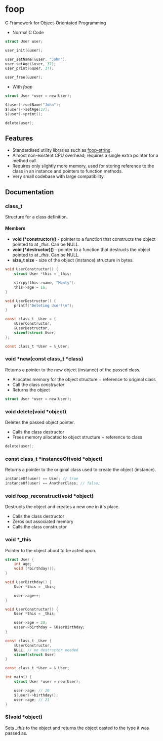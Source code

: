 # foop
C Framework for Object-Orientated Programming

* Normal C Code

``` C
struct User user;

user_init(&user);

user_setName(&user, "John");
user_setAge(&user, 37);
user_print(&user, 37);

user_free(&user);
```

* With *foop*

``` C
struct User *user = new(User);

$(user)->setName("John");
$(user)->setAge(37);
$(user)->print();

delete(user);
```

## Features

* Standardised utility libraries such as [foop-string](https://github.com/montyanderson/foop-string).
* Almost non-existent CPU overhead; requires a single extra pointer for a method call.
* Requires only slightly more memory, used for storing reference to the class in an instance and pointers to function methods.
* Very small codebase with large compatibility.

## Documentation

### class_t

Structure for a class definition.

#### Members

* **void (\*constructor)()** - pointer to a function that constructs the object pointed to at *\_this*. Can be NULL.
* **void (\*destructor)()** - pointer to a function that destructs the object pointed to at *\_this*. Can be NULL.
* **size_t size** - size of the object (instance) structure in bytes.

``` C
void UserConstructor() {
	struct User *this = _this;

	strcpy(this->name, "Monty"):
	this->age = 16;
}

void UserDestructor() {
	printf("Deleting User!\n");
}

const class_t _User = {
	&UserConstructor,
	&UserDestructor,
	sizeof(struct User)
};

const class_t *User = &_User;
```

### void \*new(const class_t \*class)

Returns a pointer to the new object (instance) of the passed class.

* Allocates memory for the object structure + reference to original class
* Call the class *constructor*
* Returns the object

``` C
struct User *user = new(User);
```

### void delete(void \*object)

Deletes the passed object pointer.

* Calls the class destructor
* Frees memory allocated to object structure + reference to class

``` C
delete(user);
```

### const class_t \*instanceOf(void \*object)

Returns a pointer to the original class used to create the object (instance).

``` C
instanceOf(user) == User; // true
instanceOf(user) == AnotherClass; // false;
```

### void foop_reconstruct(void \*object)

Destructs the object and creates a new one in it's place.

* Calls the class destructor
* Zeros out associated memory
* Calls the class constructor

### void \*\_this

Pointer to the object about to be acted upon.

``` C
struct User {
	int age;
	void (*birthday)();
}

void UserBirthday() {
	User *this = _this;

	user->age++;
}

void UserConstructor() {
	User *this = _this;

	user->age = 20;
	usser->birthday = &UserBirthday;
}

const class_t _User {
	&UserConstructor,
	NULL, // no destructor needed
	sizeof(struct User)
}

const class_t *User = &_User;

int main() {
	struct User *user = new(User);

	user->age; // 20
	$(user)->birthday();
	user->age; // 21
}
```

### $(void \*object)

Sets *\_this* to the object and returns the object casted to the type it was passed as.
